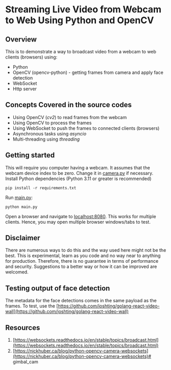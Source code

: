 # Streaming Live Video from Webcam to Web Using Python and OpenCV

## Overview
This is to demonstrate a way to broadcast video from a webcam to web clients (browsers) using:

- Python
- OpenCV (opencv-python) - getting frames from camera and apply face detection
- WebSocket
- Http server

## Concepts Covered in the source codes
- Using OpenCV (*cv2*) to read frames from the webcam
- Using OpenCV to process the frames
- Using WebSocket to push the frames to connected clients (browsers)
- Asynchronous tasks using *asyncio*
- Multi-threading using *threading*

## Getting started
This will require you computer having a webcam.  It assumes that the webcam device index to be zero.  Change it in [camera.py](camera.py) if necessary.
Install Python dependencies (Python 3.11 or greater is recommended)
```
pip install -r requirements.txt
```
Run [main.py](main.py):
```
python main.py
```
Open a browser and navigate to [localhost:8080](localhost:8080).  This works for multiple clients.  Hence, you may open multiple browser windows/tabs to test.

## Disclaimer
There are numerous ways to do this and the way used here might not be the best.  This is experimental, learn as you code and no way near to anything for production. Therefore, there is no guarantee in terms of performance and security.  Suggestions to a better way or how it can be improved are welcomed.

## Testing output of face detection
The metadata for the face detections comes in the same payload as the frames.  To test, use the [https://github.com/joshting/golang-react-video-wall](https://github.com/joshting/golang-react-video-wall)

## Resources
1. [https://websockets.readthedocs.io/en/stable/topics/broadcast.html](https://websockets.readthedocs.io/en/stable/topics/broadcast.html)
2. [https://nickhuber.ca/blog/python-opencv-camera-websockets](https://nickhuber.ca/blog/python-opencv-camera-websockets)# gimbal_cam
